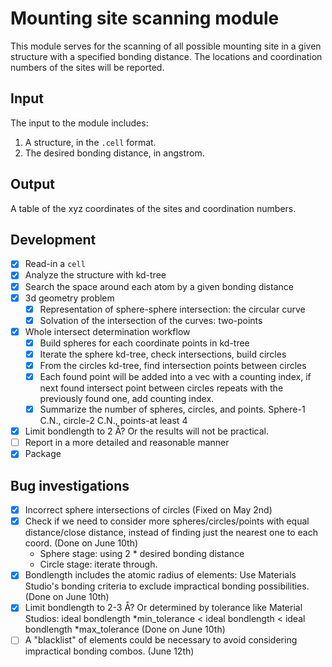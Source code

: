 # Mounting site scanning module

This module serves for the scanning of all possible mounting site in a given structure with a specified bonding distance. The locations and coordination numbers of the sites will be reported.

## Input

The input to the module includes:

1. A structure, in the `.cell` format.
2. The desired bonding distance, in angstrom.

## Output

A table of the xyz coordinates of the sites and coordination numbers.

## Development

- [x] Read-in a `cell`
- [x] Analyze the structure with kd-tree
- [x] Search the space around each atom by a given bonding distance
- [x] 3d geometry problem
  - [x] Representation of sphere-sphere intersection: the circular curve
  - [x] Solvation of the intersection of the curves: two-points
- [x] Whole intersect determination workflow
  - [x] Build spheres for each coordinate points in kd-tree
  - [x] Iterate the sphere kd-tree, check intersections, build circles
  - [x] From the circles kd-tree, find intersection points between circles
  - [x] Each found point will be added into a vec with a counting index, if next found intersect point between circles repeats with the previously found one, add counting index.
  - [x] Summarize the number of spheres, circles, and points. Sphere-1 C.N., circle-2 C.N., points-at least 4
- [x] Limit bondlength to 2 Å? Or the results will not be practical.
- [ ] Report in a more detailed and reasonable manner
- [x] Package

## Bug investigations

- [x] Incorrect sphere intersections of circles (Fixed on May 2nd)
- [x] Check if we need to consider more spheres/circles/points with equal distance/close distance, instead of finding just the nearest one to each coord. (Done on June 10th)
  - Sphere stage: using 2 \* desired bonding distance
  - Circle stage: iterate through.
- [x] Bondlength includes the atomic radius of elements: Use Materials Studio's bonding criteria to exclude impractical bonding possibilities. (Done on June 10th)
- [x] Limit bondlength to 2-3 Å? Or determined by tolerance like Material Studios: ideal bondlength \*min_tolerance < ideal bondlength < ideal bondlength \*max_tolerance (Done on June 10th)
- [ ] A "blacklist" of elements could be necessary to avoid considering impractical bonding combos. (June 12th)
